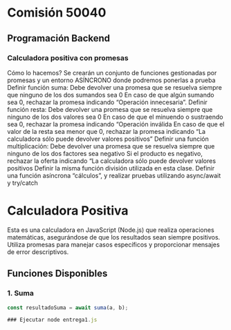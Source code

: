 # Comisión 50040

## Programación Backend

### Calculadora positiva con promesas

Cómo lo hacemos? Se crearán un conjunto de funciones gestionadas por promesas y un entorno ASÍNCRONO donde podremos ponerlas a prueba
Definir función suma:
Debe devolver una promesa que se resuelva siempre que ninguno de los dos sumandos sea 0
En caso de que algún sumando sea 0, rechazar la promesa indicando “Operación innecesaria”.
Definir función resta:
Debe devolver una promesa que se resuelva siempre que ninguno de los dos valores sea 0
En caso de que el minuendo o sustraendo sea 0, rechazar la promesa indicando “Operación inválida
En caso de que el valor de la resta sea menor que 0, rechazar la promesa indicando “La calculadora sólo puede devolver valores positivos”
Definir una función multiplicación:
Debe devolver una promesa que se resuelva siempre que ninguno de los dos factores sea negativo
Si el producto es negativo, rechazar la oferta indicando “La calculadora sólo puede devolver valores positivos
Definir la misma función división utilizada en esta clase.
Definir una función asíncrona “cálculos”, y realizar pruebas utilizando async/await y try/catch

# Calculadora Positiva

Esta es una calculadora en JavaScript (Node.js) que realiza operaciones matemáticas, asegurándose de que los resultados sean siempre positivos. Utiliza promesas para manejar casos específicos y proporcionar mensajes de error descriptivos.

## Funciones Disponibles

### 1. Suma

```javascript
const resultadoSuma = await suma(a, b);

### Ejecutar node entrega1.js
```
